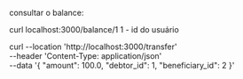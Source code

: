 




consultar o balance: 

curl localhost:3000/balance/1
1 - id do usuário


 curl --location 'http://localhost:3000/transfer' \
    --header 'Content-Type: application/json' \
    --data '{
        "amount": 100.0,
        "debtor_id": 1,
        "beneficiary_id": 2
    }'